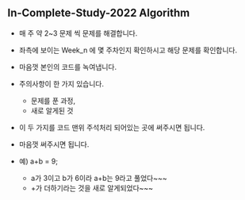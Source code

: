 ## In-Complete-Study-2022 Algorithm

- 매 주 약 2~3 문제 씩 문제를 해결합니다.

- 좌측에 보이는 Week_n 에 몇 주차인지 확인하시고 해당 문제를 확인합니다.

- 마음껏 본인의 코드를 녹여냅니다.

- 주의사항이 한 가지 있습니다.
    - 문제를 푼 과정,
    - 새로 알게된 것
- 이 두 가지를 코드 맨위 주석처리 되어있는 곳에 써주시면 됩니다.
- 마음껏 써주시면 됩니다.

- 예) a+b = 9;
    - a가 3이고 b가 6이라 a+b는 9라고 풀었다~~~
    - +가 더하기라는 것을 새로 알게되었다~~~